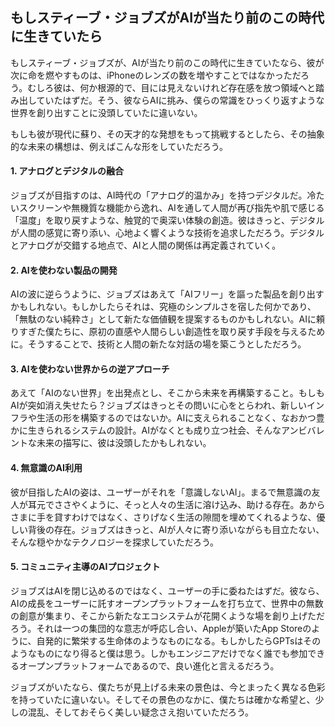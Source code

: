 ## もしスティーブ・ジョブズがAIが当たり前のこの時代に生きていたら

もしスティーブ・ジョブズが、AIが当たり前のこの時代に生きていたなら、彼が次に命を燃やすものは、iPhoneのレンズの数を増やすことではなかっただろう。むしろ彼は、何か根源的で、目には見えないけれど存在感を放つ領域へと踏み出していたはずだ。そう、彼ならAIに挑み、僕らの常識をひっくり返すような世界を創り出すことに没頭していたに違いない。

もしも彼が現代に蘇り、その天才的な発想をもって挑戦するとしたら、その抽象的な未来の構想は、例えばこんな形をしていただろう。

#### 1. **アナログとデジタルの融合**

ジョブズが目指すのは、AI時代の「アナログ的温かみ」を持つデジタルだ。冷たいスクリーンや無機質な機能から逸れ、AIを通して人間が再び指先や肌で感じる「温度」を取り戻すような、触覚的で奥深い体験の創造。彼はきっと、デジタルが人間の感覚に寄り添い、心地よく響くような技術を追求しただろう。デジタルとアナログが交錯する地点で、AIと人間の関係は再定義されていく。

#### 2. **AIを使わない製品の開発**

AIの波に逆らうように、ジョブズはあえて「AIフリー」を謳った製品を創り出すかもしれない。もしかしたらそれは、究極のシンプルさを宿した何かであり、「無駄のない純粋さ」として新たな価値観を提案するものかもしれない。AIに頼りすぎた僕たちに、原初の直感や人間らしい創造性を取り戻す手段を与えるために。そうすることで、技術と人間の新たな対話の場を築こうとしただろう。

#### 3. **AIを使わない世界からの逆アプローチ**

あえて「AIのない世界」を出発点とし、そこから未来を再構築すること。もしもAIが突如消え失せたら？ジョブズはきっとその問いに心をとらわれ、新しいインフラや生活の形を構築するのではないか。AIに支えられることなく、なおかつ豊かに生きられるシステムの設計。AIがなくとも成り立つ社会、そんなアンビバレントな未来の描写に、彼は没頭したかもしれない。

#### 4. **無意識のAI利用**

彼が目指したAIの姿は、ユーザーがそれを「意識しないAI」。まるで無意識の友人が耳元でささやくように、そっと人々の生活に溶け込み、助ける存在。あからさまに手を貸すわけではなく、さりげなく生活の隙間を埋めてくれるような、優しい背後の存在。ジョブズはきっと、AIが人々に寄り添いながらも目立たない、そんな穏やかなテクノロジーを探求していただろう。

#### 5. **コミュニティ主導のAIプロジェクト**

ジョブズはAIを閉じ込めるのではなく、ユーザーの手に委ねたはずだ。彼なら、AIの成長をユーザーに託すオープンプラットフォームを打ち立て、世界中の無数の創意が集まり、そこから新たなエコシステムが花開くような場を創り上げただろう。それは一つの集団的な意志が呼応し合い、Appleが築いたApp Storeのように、自発的に繁栄する生命体のようなものになる。もしかしたらGPTsはそのようなものになり得ると僕は思う。しかもエンジニアだけでなく誰でも参加できるオープンプラットフォームであるので、良い進化と言えるだろう。

ジョブズがいたなら、僕たちが見上げる未来の景色は、今とまったく異なる色彩を持っていたに違いない。そしてその景色のなかに、僕たちは確かな希望と、少しの混乱、そしておそらく美しい疑念さえ抱いていただろう。